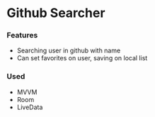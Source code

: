 # Github Searcher

### Features

- Searching user in github with name
- Can set favorites on user, saving on local list

### Used

- MVVM
- Room
- LiveData
